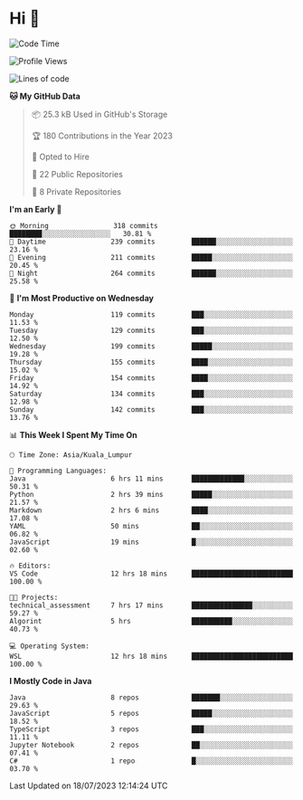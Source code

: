 <h1>Hi 👋</h1>

<!--START_SECTION:waka-->
![Code Time](http://img.shields.io/badge/Code%20Time-273%20hrs%2045%20mins-blue)

![Profile Views](http://img.shields.io/badge/Profile%20Views-23-blue)

![Lines of code](https://img.shields.io/badge/From%20Hello%20World%20I%27ve%20Written-1.1%20million%20lines%20of%20code-blue)

**🐱 My GitHub Data** 

> 📦 25.3 kB Used in GitHub's Storage 
 > 
> 🏆 180 Contributions in the Year 2023
 > 
> 💼 Opted to Hire
 > 
> 📜 22 Public Repositories 
 > 
> 🔑 8 Private Repositories 
 > 
**I'm an Early 🐤** 

```text
🌞 Morning                318 commits         ████████░░░░░░░░░░░░░░░░░   30.81 % 
🌆 Daytime                239 commits         ██████░░░░░░░░░░░░░░░░░░░   23.16 % 
🌃 Evening                211 commits         █████░░░░░░░░░░░░░░░░░░░░   20.45 % 
🌙 Night                  264 commits         ██████░░░░░░░░░░░░░░░░░░░   25.58 % 
```
📅 **I'm Most Productive on Wednesday** 

```text
Monday                   119 commits         ███░░░░░░░░░░░░░░░░░░░░░░   11.53 % 
Tuesday                  129 commits         ███░░░░░░░░░░░░░░░░░░░░░░   12.50 % 
Wednesday                199 commits         █████░░░░░░░░░░░░░░░░░░░░   19.28 % 
Thursday                 155 commits         ████░░░░░░░░░░░░░░░░░░░░░   15.02 % 
Friday                   154 commits         ████░░░░░░░░░░░░░░░░░░░░░   14.92 % 
Saturday                 134 commits         ███░░░░░░░░░░░░░░░░░░░░░░   12.98 % 
Sunday                   142 commits         ███░░░░░░░░░░░░░░░░░░░░░░   13.76 % 
```


📊 **This Week I Spent My Time On** 

```text
🕑︎ Time Zone: Asia/Kuala_Lumpur

💬 Programming Languages: 
Java                     6 hrs 11 mins       █████████████░░░░░░░░░░░░   50.31 % 
Python                   2 hrs 39 mins       █████░░░░░░░░░░░░░░░░░░░░   21.57 % 
Markdown                 2 hrs 6 mins        ████░░░░░░░░░░░░░░░░░░░░░   17.08 % 
YAML                     50 mins             ██░░░░░░░░░░░░░░░░░░░░░░░   06.82 % 
JavaScript               19 mins             █░░░░░░░░░░░░░░░░░░░░░░░░   02.60 % 

🔥 Editors: 
VS Code                  12 hrs 18 mins      █████████████████████████   100.00 % 

🐱‍💻 Projects: 
technical_assessment     7 hrs 17 mins       ███████████████░░░░░░░░░░   59.27 % 
Algorint                 5 hrs               ██████████░░░░░░░░░░░░░░░   40.73 % 

💻 Operating System: 
WSL                      12 hrs 18 mins      █████████████████████████   100.00 % 
```

**I Mostly Code in Java** 

```text
Java                     8 repos             ███████░░░░░░░░░░░░░░░░░░   29.63 % 
JavaScript               5 repos             █████░░░░░░░░░░░░░░░░░░░░   18.52 % 
TypeScript               3 repos             ███░░░░░░░░░░░░░░░░░░░░░░   11.11 % 
Jupyter Notebook         2 repos             ██░░░░░░░░░░░░░░░░░░░░░░░   07.41 % 
C#                       1 repo              █░░░░░░░░░░░░░░░░░░░░░░░░   03.70 % 
```




 Last Updated on 18/07/2023 12:14:24 UTC
<!--END_SECTION:waka-->
